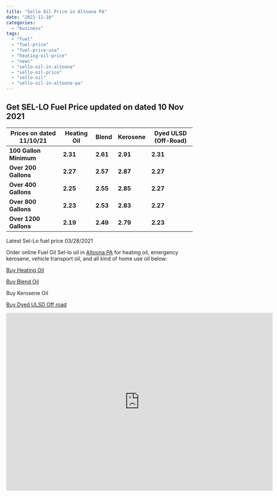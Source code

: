 ```yaml
---
title: "Sello Oil Price in Altoona PA"
date: "2021-11-10"
categories: 
  - "business"
tags: 
  - "fuel"
  - "fuel-price"
  - "fuel-price-usa"
  - "heating-oil-price"
  - "news"
  - "sello-oil-in-altoona"
  - "sello-oil-price"
  - "sello-oil"
  - "sello-oil-in-altoona-pa"
---
```


## Get SEL-LO Fuel Price updated on dated 10 Nov 2021

| **Prices on dated 11/10/21** | **Heating Oil** | **Blend** | **Kerosene** | **Dyed ULSD (Off-Road)** |
| --- | --- | --- | --- | --- |
| **100 Gallon Minimum** | **2.31** | **2.61** | **2.91** | **2.31** |
| **Over 200 Gallons** | **2.27** | **2.57** | **2.87** | **2.27** |
| **Over 400 Gallons** | **2.25** | **2.55** | **2.85** | **2.27** |
| **Over 800 Gallons** | **2.23** | **2.53** | **2.83** | **2.27** |
| **Over 1200 Gallons** | **2.19** | **2.49** | **2.79** | **2.23** |

Latest Sel-Lo fuel price 03/28/2021

Order online Fuel Oil Sel-lo oil in [Altoona PA](https://en.wikipedia.org/wiki/Altoona,_Pennsylvania) for heating oil, emergency kerosene, vehicle transport oil, and all kind of home use oil below:

[Buy Heating Oil](https://sellooil.com/orderonline#!/Heating-Oil/p/54692804/category=22828044)

[Buy Blend Oil](https://sellooil.com/orderonline#!/Blend/p/55743456/category=22828044)

Buy Kerosene Oil

[Buy Dyed ULSD Off road](https://sellooil.com/orderonline#!/Dyed-ULSD-Off-Road/p/55743458/category=22828044)

<iframe width="720" height="480" src="https://www.youtube-nocookie.com/embed/Gzr3-ay2GO8" title="YouTube video player" frameborder="0" allow="accelerometer; autoplay; clipboard-write; encrypted-media; gyroscope; picture-in-picture" allowfullscreen></iframe>
